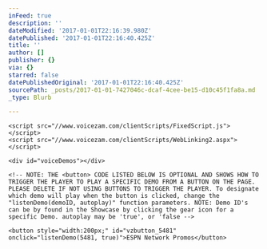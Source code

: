 ```yaml
---
inFeed: true
description: ''
dateModified: '2017-01-01T22:16:39.980Z'
datePublished: '2017-01-01T22:16:40.425Z'
title: ''
author: []
publisher: {}
via: {}
starred: false
datePublishedOriginal: '2017-01-01T22:16:40.425Z'
sourcePath: _posts/2017-01-01-7427046c-dcaf-4cee-be15-d10c45f1fa8a.md
_type: Blurb

---
```

<script>
        /* Enter your account ID. You can find this under the Menu item: Help | About */
        var ACCOUNT_ID = '59726249-0194-4a86-836b-3cc182b9c151';
    
        /* Enter the title of this page. Clicks will appear in your Zamtistics */
        var PAGE_NAME = 'Demos page for Robert Rhodes';
    
        /* NOTE: value can be either 'inline' OR 'popup' */
        var RENDER_MODE = 'inline';
    
        /* Enter a Demo ID for the default demo to display when the player launches
          NOTE: Demo ID's can be by found in the Showcase by clicking the
          gear icon for a specific Demo */
        var DEFAULT_DEMO = null ;  /*  Use Account Default ; */
    
        /* Handle AutoPlay On PageLoad */
        var AUTO_PLAY = false;
    
        /* Option to show contacts button in player */
        var SHOW_CONTACTS = true;
    </script>
    
    <script src="//www.voicezam.com/clientScripts/FixedScript.js"></script>
    <script src="//www.voicezam.com/clientScripts/WebLinking2.aspx"></script>
    
    <div id="voiceDemos"></div>
    
    <!-- NOTE: THE <button> CODE LISTED BELOW IS OPTIONAL AND SHOWS HOW TO TRIGGER THE PLAYER TO PLAY A SPECIFIC DEMO FROM A BUTTON ON THE PAGE. PLEASE DELETE IF NOT USING BUTTONS TO TRIGGER THE PLAYER. To designate which demo will play when the button is clicked, change the "listenDemo(demoID, autoplay)" function parameters. NOTE: Demo ID's can be by found in the Showcase by clicking the gear icon for a specific Demo. autoplay may be 'true', or 'false -->
    
    <button style="width:200px;" id="vzbutton_5481" onclick="listenDemo(5481, true)">ESPN Network Promos</button>